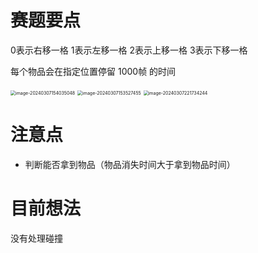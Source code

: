 # 赛题要点

0表示右移一格
1表示左移一格
2表示上移一格
3表示下移一格

每个物品会在指定位置停留 1000帧 的时间

<img src="C:\Users\HP\AppData\Roaming\Typora\typora-user-images\image-20240307154035048.png" alt="image-20240307154035048" style="zoom:50%;" />

<img src="C:\Users\HP\AppData\Roaming\Typora\typora-user-images\image-20240307153527455.png" alt="image-20240307153527455" style="zoom:50%;" />

<img src="C:\Users\HP\AppData\Roaming\Typora\typora-user-images\image-20240307221734244.png" alt="image-20240307221734244" style="zoom:50%;" />

# 注意点

- 判断能否拿到物品（物品消失时间大于拿到物品时间）



# 目前想法



没有处理碰撞

